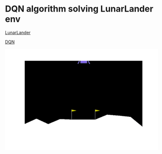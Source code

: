 # DQN algorithm solving LunarLander env

[LunarLander](https://gym.openai.com/envs/LunarLander-v2/)

[DQN](https://arxiv.org/abs/1312.5602)

![](gym_animation.gif)
